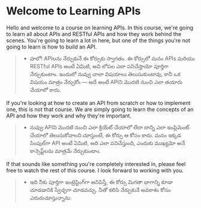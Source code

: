 # Welcome to Learning APIs

Hello and welcome to a course on learning APIs. In this course, we're going to learn all about APIs and RESTful APIs and how they work behind the scenes. You're going to learn a lot in here, but one of the things you're not going to learn is how to build an API.

> - హలో! APIలను నేర్చుకునే ఈ కోర్సుకు స్వాగతం. ఈ కోర్సులో మనం APIs మరియు RESTful APIs అంటే ఏమిటి, అవి లోపల ఎలా పనిచేస్తాయో పూర్తిగా నేర్చుకుంటాం. ఇందులో నువ్వు చాలా విషయాలు తెలుసుకుంటావు, కానీ ఒక విషయం మాత్రం నేర్చుకోం — అదే అంటే APIని మొదటి నుంచి ఎలా తయారు చేయాలో కాదు.

If you're looking at how to create an API from scratch or how to implement one, this is not that course. We are simply going to learn the concepts of an API and how they work and why they're important.

> - నువ్వు APIని మొదటి నుంచి ఎలా క్రియేట్ చేయాలో లేదా దాన్ని ఎలా ఇంప్లిమెంట్ చేయాలో తెలుసుకోవాలని చూస్తుంటే, ఈ కోర్సు ఆ కోసం కాదు. మనం ఇక్కడ సింపుల్‌గా API అంటే ఏమిటి, అది ఎలా పనిచేస్తుంది, ఎందుకు ముఖ్యమో అనే కాన్సెప్ట్‌లను మాత్రమే నేర్చుకుంటాం.

If that sounds like something you're completely interested in, please feel free to watch the rest of this course. I look forward to working with you.
> - ఇది నీకు పూర్తిగా ఇంట్రెస్టింగ్‌గా అనిపిస్తే, ఈ కోర్సు మిగతా భాగాన్ని కూడా చూడడానికి స్వేచ్ఛగా చూడవచ్చు. నీతో కలిసి నేర్చుకునే అవకాశం కోసం ఎదురుచూస్తున్నాను.

